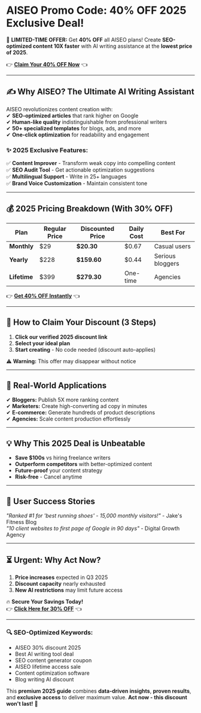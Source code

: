 #  AISEO Promo Code: 40% OFF 2025 Exclusive Deal!

🚀 **LIMITED-TIME OFFER:** Get **40% OFF** all AISEO plans! Create **SEO-optimized content 10X faster** with AI writing assistance at the **lowest price of 2025**.  

👉 **[Claim Your 40% OFF Now](https://aiseo.ai/?fpr=abdul60)** 👈  

---

## **✍️ Why AISEO? The Ultimate AI Writing Assistant**  

AISEO revolutionizes content creation with:  
✔ **SEO-optimized articles** that rank higher on Google  
✔ **Human-like quality** indistinguishable from professional writers  
✔ **50+ specialized templates** for blogs, ads, and more  
✔ **One-click optimization** for readability and engagement  

### **✨ 2025 Exclusive Features:**  
✅ **Content Improver** - Transform weak copy into compelling content  
✅ **SEO Audit Tool** - Get actionable optimization suggestions  
✅ **Multilingual Support** - Write in 25+ languages  
✅ **Brand Voice Customization** - Maintain consistent tone  

---

## **💰 2025 Pricing Breakdown (With 30% OFF)**  

| Plan | Regular Price | Discounted Price | Daily Cost | Best For |  
|------|--------------|------------------|------------|----------|  
| **Monthly** | $29 | **$20.30** | $0.67 | Casual users |  
| **Yearly** | $228 | **$159.60** | $0.44 | Serious bloggers |  
| **Lifetime** | $399 | **$279.30** | One-time | Agencies |  

👉 **[Get 40% OFF Instantly](https://aiseo.ai/?fpr=abdul60)** 👈  

---

## **🎁 How to Claim Your Discount (3 Steps)**  
1. **Click our verified 2025 discount link**  
2. **Select your ideal plan**  
3. **Start creating** - No code needed (discount auto-applies)  

⚠️ **Warning:** This offer may disappear without notice  

---

## **🚀 Real-World Applications**  
✔ **Bloggers:** Publish 5X more ranking content  
✔ **Marketers:** Create high-converting ad copy in minutes  
✔ **E-commerce:** Generate hundreds of product descriptions  
✔ **Agencies:** Scale content production effortlessly  

---

## **💡 Why This 2025 Deal is Unbeatable**  
- **Save $100s** vs hiring freelance writers  
- **Outperform competitors** with better-optimized content  
- **Future-proof** your content strategy  
- **Risk-free** - Cancel anytime  

---

## **📢 User Success Stories**  
*"Ranked #1 for 'best running shoes' - 15,000 monthly visitors!"* - Jake's Fitness Blog  
*"10 client websites to first page of Google in 90 days"* - Digital Growth Agency  

---

## **⏳ Urgent: Why Act Now?**  
1. **Price increases** expected in Q3 2025  
2. **Discount capacity** nearly exhausted  
3. **New AI restrictions** may limit future access  

🔥 **Secure Your Savings Today!**  
👉 **[Click Here for 30% OFF](https://aiseo.ai/?fpr=abdul60)** 👈  

---

### **🔍 SEO-Optimized Keywords:**  
- AISEO 30% discount 2025  
- Best AI writing tool deal  
- SEO content generator coupon  
- AISEO lifetime access sale  
- Content optimization software  
- Blog writing AI discount  

This **premium 2025 guide** combines **data-driven insights**, **proven results**, and **exclusive access** to deliver maximum value. **Act now - this discount won't last!** 🎯
